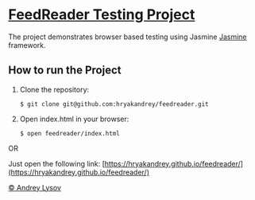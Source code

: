 # [FeedReader Testing Project](https://github.com/udacity/frontend-nanodegree-feedreader)

The project demonstrates browser based testing using Jasmine [Jasmine](http://jasmine.github.io/) framework.

## How to run the Project

1. Clone the repository:

    ```
    $ git clone git@github.com:hryakandrey/feedreader.git
    ```

2. Open index.html in your browser:

    ```
    $ open feedreader/index.html
    ```

OR

Just open the following link: [https://hryakandrey.github.io/feedreader/](https://hryakandrey.github.io/feedreader/)

[© Andrey Lysov](https://hryakandrey.github.io/)
